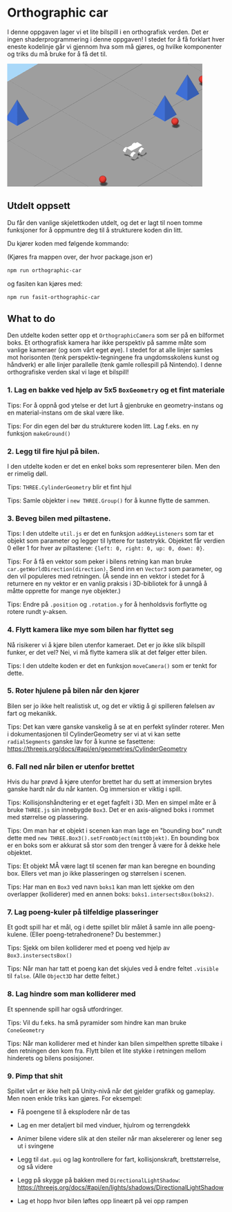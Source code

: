 # Orthographic car

I denne oppgaven lager vi et lite bilspill i en orthografisk verden. Det er ingen shaderprogrammering i denne oppgaven! I stedet for å få forklart hver eneste kodelinje går vi gjennom hva som må gjøres, og hvilke komponenter og triks du må bruke for å få det til.

![Resultat Orthographic Car](./img/orthographic-car.gif)

## Utdelt oppsett

Du får den vanlige skjelettkoden utdelt, og det er lagt til noen tomme funksjoner for å oppmuntre deg til å strukturere koden din litt.

Du kjører koden med følgende kommando: 

(Kjøres fra mappen over, der hvor package.json er)

```sh
npm run orthographic-car
```

og fasiten kan kjøres med:

```sh
npm run fasit-orthographic-car
```

## What to do

Den utdelte koden setter opp et `OrthographicCamera` som ser på en bilformet boks. Et orthografisk kamera har ikke perspektiv på samme måte som vanlige kameraer (og som vårt eget øye). I stedet for at alle linjer samles mot horisonten (tenk perspektiv-tegningene fra ungdomsskolens kunst og håndverk) er alle linjer parallelle (tenk gamle rollespill på Nintendo). I denne orthografiske verden skal vi lage et bilspill!

### 1. Lag en bakke ved hjelp av 5x5 `BoxGeometry` og et fint materiale 

Tips: For å oppnå god ytelse er det lurt å gjenbruke en geometry-instans og en material-instans om de skal være like.

Tips: For din egen del bør du strukturere koden litt. Lag f.eks. en ny funksjon `makeGround()`

### 2. Legg til fire hjul på bilen.

I den utdelte koden er det en enkel boks som representerer bilen. Men den er rimelig døll.

Tips: `THREE.CylinderGeometry` blir et fint hjul

Tips: Samle objekter i `new THREE.Group()` for å kunne flytte de sammen.

### 3. Beveg bilen med piltastene.

Tips: I den utdelte `util.js` er det en funksjon `addKeyListeners` som tar et objekt som parameter og legger til lyttere for tastetrykk. Objektet får verdien 0 eller 1 for hver av piltastene: `{left: 0, right: 0, up: 0, down: 0}`.

Tips: For å få en vektor som peker i bilens retning kan man bruke `car.getWorldDirection(direction)`. Send inn en `Vector3` som parameter, og den vil populeres med retningen. (Å sende inn en vektor i stedet for å returnere en ny vektor er en vanlig praksis i 3D-bibliotek for å unngå å måtte opprette for mange nye objekter.)

Tips: Endre på `.position` og `.rotation.y` for å henholdsvis forflytte og rotere rundt y-aksen.

### 4. Flytt kamera like mye som bilen har flyttet seg

Nå risikerer vi å kjøre bilen utenfor kameraet. Det er jo ikke slik bilspill funker, er det vel? Nei, vi må flytte kamera slik at det følger etter bilen.

Tips: I den utdelte koden er det en funksjon `moveCamera()` som er tenkt for dette.

### 5. Roter hjulene på bilen når den kjører

Bilen ser jo ikke helt realistisk ut, og det er viktig å gi spilleren følelsen av fart og mekanikk.

Tips: Det kan være ganske vanskelig å se at en perfekt sylinder roterer. Men i dokumentasjonen til CylinderGeometry ser vi at vi kan sette `radialSegments` ganske lav for å kunne se fasettene: https://threejs.org/docs/#api/en/geometries/CylinderGeometry

### 6. Fall ned når bilen er utenfor brettet

Hvis du har prøvd å kjøre utenfor brettet har du sett at immersion brytes ganske hardt når du når kanten. Og immersion er viktig i spill.

Tips: Kollisjonshåndtering er et eget fagfelt i 3D. Men en simpel måte er å bruke `THREE.js` sin innebygde `Box3`. Det er en axis-aligned boks i rommet med størrelse og plassering.

Tips: Om man har et objekt i scenen kan man lage en "bounding box" rundt dette med `new THREE.Box3().setFromObject(mittObjekt)`. En bounding box er en boks som er akkurat så stor som den trenger å være for å dekke hele objektet.

Tips: Et objekt MÅ være lagt til scenen før man kan beregne en bounding box. Ellers vet man jo ikke plasseringen og størrelsen i scenen.

Tips: Har man en `Box3` ved navn `boks1` kan man lett sjekke om den overlapper (kolliderer) med en annen boks: `boks1.intersectsBox(boks2)`.

### 7. Lag poeng-kuler på tilfeldige plasseringer

Et godt spill har et mål, og i dette spillet blir målet å samle inn alle poeng-kulene. (Eller poeng-tetrahedronene? Du bestemmer.)

Tips: Sjekk om bilen kolliderer med et poeng ved hjelp av `Box3.instersectsBox()`

Tips: Når man har tatt et poeng kan det skjules ved å endre feltet `.visible` til `false`. (Alle `Object3D` har dette feltet.)

### 8. Lag hindre som man kolliderer med

Et spennende spill har også utfordringer.

Tips: Vil du f.eks. ha små pyramider som hindre kan man bruke `ConeGeometry`

Tips: Når man kolliderer med et hinder kan bilen simpelthen sprette tilbake i den retningen den kom fra. Flytt bilen et lite stykke i retningen mellom hinderets og bilens posisjoner.

### 9. Pimp that shit

Spillet vårt er ikke helt på Unity-nivå når det gjelder grafikk og gameplay. Men noen enkle triks kan gjøres. For eksempel:

- Få poengene til å eksplodere når de tas

- Lag en mer detaljert bil med vinduer, hjulrom og terrengdekk

- Animer bilene videre slik at den steiler når man akselererer og lener seg ut i svingene

- Legg til `dat.gui` og lag kontrollere for fart, kollisjonskraft, brettstørrelse, og så videre

- Legg på skygge på bakken med `DirectionalLightShadow`: https://threejs.org/docs/#api/en/lights/shadows/DirectionalLightShadow

- Lag et hopp hvor bilen løftes opp lineært på vei opp rampen